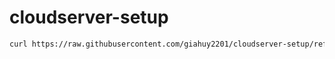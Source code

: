 # cloudserver-setup

```sh
curl https://raw.githubusercontent.com/giahuy2201/cloudserver-setup/refs/heads/main/bootstrap.sh | sh
```